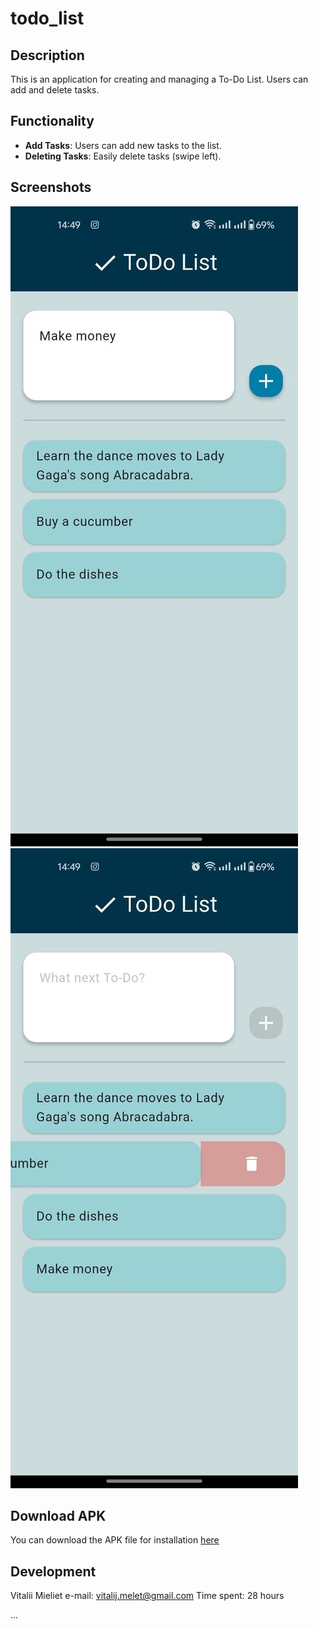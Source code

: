 # todo_list

## Description

This is an application for creating and managing a To-Do List. Users can add and delete tasks.

## Functionality

- **Add Tasks**: Users can add new tasks to the list.
- **Deleting Tasks**: Easily delete tasks (swipe left).

## Screenshots

![Screenshot 1](assets/screensorts/photo_2025-02-13_14-51-43.jpg)
![Screenshot 2](assets/screensorts/photo_2025-02-13_14-52-10.jpg)

## Download APK

You can download the APK file for installation [here](https://github.com/VitalijMelet/todo_app/blob/main/app-release.apk)

## Development

Vitalii Mieliet
e-mail: vitalij.melet@gmail.com
Time spent: 28 hours

...
